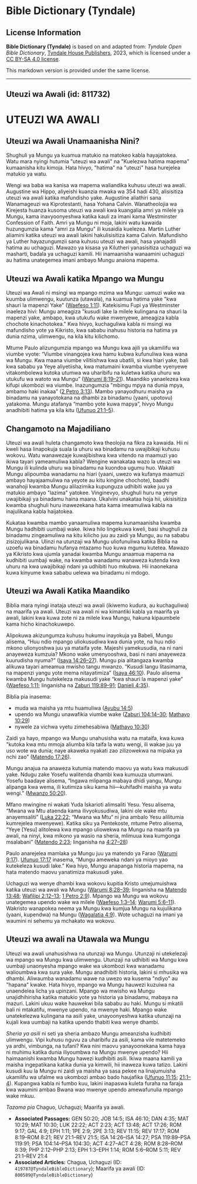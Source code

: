 # Bible Dictionary (Tyndale)

## License Information

**Bible Dictionary (Tyndale)** is based on and adapted from: _Tyndale Open Bible Dictionary_, [Tyndale House Publishers](https://tyndaleopenresources.com/), 2023, which is licensed under a [CC BY-SA 4.0 license](https://creativecommons.org/licenses/by-sa/4.0/legalcode.en).

This markdown version is provided under the same license.



--------------------------------

## Uteuzi wa Awali (id: 811732)

UTEUZI WA AWALI
===============

Uteuzi wa Awali Unamaanisha Nini?
---------------------------------

Shughuli ya Mungu ya kuamua matukio na matokeo kabla hayajatokea. Watu mara nyingi hutumia "uteuzi wa awali" na "Kuelezwa hatima mapema" kumaanisha kitu kimoja. Hata hivyo, "hatima" na "uteuzi" hasa hurejelea matukio ya watu.

Wengi wa baba wa kanisa wa mapema waliandika kuhusu uteuzi wa awali. Augustine wa Hippo, aliyeishi kuanzia mwaka wa 354 hadi 430, alisisitiza uteuzi wa awali katika mafundisho yake. Augustine aliathiri sana Wanamageuzi wa Kiprotestanti, hasa Yohana Calvin. Wanatheolojia wa Kirejesta huanza kusoma uteuzi wa awali kwa kuangalia amri ya milele ya Mungu, kama inavyoonyeshwa katika kauli za imani kama Westminster Confession of Faith. Amri ya Mungu ni moja, lakini watu kawaida huzungumzia kama "amri za Mungu" ili kusaidia kuelezea. Martin Luther aliamini katika uteuzi wa awali lakini hakulisisitiza kama Calvin. Mafundisho ya Luther hayazungumzii sana kuhusu uteuzi wa awali, hasa yanajadili hatima au uchaguzi. Mawazo ya kisasa ya Kilutheri yanasisitiza uchaguzi wa masharti, badala ya uchaguzi kamili. Hii inamaanisha wanaamini uchaguzi au hatima unategemea imani ambayo Mungu anaiona mapema.

Uteuzi wa Awali katika Mpango wa Mungu
--------------------------------------

Uteuzi wa Awali ni msingi wa mpango mzima wa Mungu: uamuzi wake wa kuumba ulimwengu, kuutunza (utawala), na kuamua hatima yake "kwa shauri la mapenzi Yake" ([Waefeso 1:11](https://ref.ly/Eph1:11)). Katekisimu Fupi ya Westminster inaeleza hivi: Mungu ameagiza "kusudi lake la milele kulingana na shauri la mapenzi yake, ambapo, kwa utukufu wake mwenyewe, ameagiza kabla chochote kinachotokea." Kwa hivyo, kuchaguliwa kabla ni msingi wa mafundisho yote ya Kikristo, kwa sababu inahusu historia na hatima ya dunia nzima, ulimwengu, na kila kitu kilichomo.

Mtume Paulo alizungumzia mpango wa Mungu kwa ajili ya ukamilifu wa viumbe vyote: “Viumbe vinangojea kwa hamu kubwa kufunuliwa kwa wana wa Mungu. Kwa maana viumbe vilitiishwa kwa ubatili, si kwa hiari yake, bali kwa sababu ya Yeye aliyetiisha, kwa matumaini kwamba viumbe vyenyewe vitakombolewa kutoka utumwa wa uharibifu na kuletwa katika uhuru wa utukufu wa watoto wa Mungu” ([Warumi 8:19–21](https://ref.ly/Rom8:19-Rom8:21)). Maandiko yanaelezea kwa kifupi ukombozi wa viumbe. Inazungumzia "mbingu mpya na dunia mpya, ambamo haki inakaa" ([2 Petro 3:13](https://ref.ly/2Pet3:13)). Mambo yanayodhuru maisha ya binadamu na yanayotokana na dhambi za binadamu (yaani, upotovu) yatakoma. Mungu atafanya “mambo yote kuwa mapya”, hivyo Mungu anadhibiti hatima ya kila kitu ([Ufunuo 21:1–5](https://ref.ly/Rev21:1-Rev21:5)).

Changamoto na Majadiliano
-------------------------

Uteuzi wa awali huleta changamoto kwa theolojia na fikra za kawaida. Hii ni kweli hasa linapokuja suala la uhuru wa binadamu na uwajibikaji kuhusu wokovu. Watu wanawezaje kuwajibishwa kwa vitendo na maamuzi yao ikiwa tayari yameamuliwa kabla? Wengine wanakataa wazo la uteuzi wa Mungu ili kulinda uhuru wa binadamu na kuondoa ugumu huo. Wakati Mungu alipoumba wanadamu na hiari (yaani, uwezo wa kufanya maamuzi ambayo hayajaamuliwa na yeyote au kitu kingine chochote), baadhi wanahoji kwamba Mungu alilazimika kupunguza udhibiti wake juu ya matukio ambayo "lazima" yatokee. Vinginevyo, shughuli huru na yenye uwajibikaji ya binadamu haina maana. Ukalvini unakataa hoja hii, ukisisitiza kwamba shughuli huru inawezekana hata kama imeamuliwa kabla na inajulikana kabla haijatokea.

Kukataa kwamba mambo yanaamuliwa mapema kunamaanisha kwamba Mungu hadhibiti uumbaji wake. Ikiwa hilo lingekuwa kweli, basi shughuli za binadamu zingeamuliwa na kitu kilicho juu au zaidi ya Mungu, au na sababu zisizojulikana. Ulinzi na utunzaji wa Mungu uliofunuliwa katika Biblia na uzoefu wa binadamu hufanya mtazamo huo kuwa mgumu kutetea. Mawazo ya Kikristo kwa ujumla yanadai kwamba Mungu anaamua mapema na kudhibiti uumbaji wake, na kwamba wanadamu wanaweza kutenda kwa uhuru na kwa uwajibikaji ndani ya udhibiti huo mkubwa. Hii inaonekana kuwa kinyume kwa sababu uelewa wa binadamu ni mdogo.

Uteuzi wa Awali Katika Maandiko
-------------------------------

Biblia mara nyingi inataja uteuzi wa awali (ikiwemo kudura, au kuchaguliwa) na maarifa ya awali. Uteuzi wa awali ni wa kimantiki kabla ya maarifa ya awali, lakini kwa kuwa zote ni za milele kwa Mungu, hakuna kipaumbele kama hicho kinachokuwepo.

Alipokuwa akizungumza kuhusu hukumu inayokuja ya Babeli, Mungu alisema, “Huu ndio mpango uliokusudiwa kwa dunia yote, na huu ndio mkono ulionyoshwa juu ya mataifa yote. Majeshi yamekusudia, na ni nani anayeweza kumzuia? Mkono wake umenyooshwa, basi ni nani anayeweza kuurudisha nyuma?” ([Isaya 14:26–27](https://ref.ly/Isa14:26-Isa14:27)). Mungu pia alitangaza kwamba alikuwa tayari ameamua mwisho tangu mwanzo. “Kusudi langu litasimama, na mapenzi yangu yote mema nitayatimiza” ([Isaya 46:10](https://ref.ly/Isa46:10)). Paulo alisema kwamba Mungu hutekeleza makusudi yake “kwa shauri la mapenzi yake” ([Waefeso 1:11](https://ref.ly/Eph1:11); linganisha na [Zaburi 119:89–91](https://ref.ly/Ps119:89-Ps119:91); [Danieli 4:35](https://ref.ly/Dan4:35)).

Biblia pia inasema:

* muda wa maisha ya mtu huamuliwa ([Ayubu 14:5](https://ref.ly/Job14:5))
* upendo wa Mungu unawafikia viumbe wake ([Zaburi 104:14–30](https://ref.ly/Ps104:14-Ps104:30); [Mathayo 10:29](https://ref.ly/Matt10:29))
* nywele za vichwa vyetu zimehesabiwa ([Mathayo 10:30](https://ref.ly/Matt10:30))

Zaidi ya hayo, mpango wa Mungu unahusisha watu na mataifa, kwa kuwa "kutoka kwa mtu mmoja aliumba kila taifa la watu wengi, ili wakae juu ya uso wote wa dunia; naye akaweka nyakati zao zilizowekwa na mipaka ya nchi zao" ([Matendo 17:26](https://ref.ly/Acts17:26)).

Mungu anajua na anaweza kutumia matendo maovu ya watu kwa makusudi yake. Ndugu zake Yosefu walitenda dhambi kwa kumuuza utumwani. Yosefu baadaye alisema, “Ingawa mlipanga mabaya dhidi yangu, Mungu alipanga kwa wema, ili kutimiza siku kama hii—kuhifadhi maisha ya watu wengi.” ([Mwanzo 50:20](https://ref.ly/Gen50:20)).

Mfano mwingine ni wakati Yuda Iskarioti alimsaliti Yesu. Yesu alisema, “Mwana wa Mtu ataenda kama ilivyokusudiwa, lakini ole wake mtu anayemsaliti” ([Luka 22:22;](https://ref.ly/Luke22:22) “Mwana wa Mtu“ ni jina ambalo Yesu alilitumia kumrejelea mwenyewe). Katika siku ya Pentekoste, mtume Petro alisema, “Yeye \[Yesu] alitolewa kwa mpango uliowekwa na Mungu na maarifa ya awali, na ninyi, kwa mikono ya wasio na sheria, mlimuua kwa kumgonga msalabani” ([Matendo 2:23](https://ref.ly/Acts2:23); linganisha na [4:27–28](https://ref.ly/Acts4:27-Acts4:28))

Paulo anarejelea mamlaka ya Mungu juu ya matendo ya Farao ([Warumi 9:17](https://ref.ly/Rom9:17)). [Ufunuo 17:17](https://ref.ly/Rev17:17) inasema, “Mungu ameweka ndani ya mioyo yao kutekeleza kusudi lake.” Kwa hiyo, Mungu anapanga historia mapema, na hata matendo maovu yanatimiza makusudi yake.

Uchaguzi wa wenye dhambi kwa wokovu kupitia Kristo umejumuishwa katika uteuzi wa awali wa Mungu ([Warumi 8:28–39](https://ref.ly/Rom8:28-Rom8:39); linganisha na [Matendo 13:48](https://ref.ly/Acts13:48); [Wafilipi 2:12–13](https://ref.ly/Phil2:12-Phil2:13); [1 Petro 2:9](https://ref.ly/1Pet2:9)). Mpango wa Mungu wa wokovu unategemea upendo wake wa milele ([Waefeso 1:3–14](https://ref.ly/Eph1:3-Eph1:14); [Warumi 5:6–11](https://ref.ly/Rom5:6-Rom5:11)). Wakristo wanapokea neema ya Mungu kwa kumjua Mungu na kujulikana (yaani, kupendwa) na Mungu ([Wagalatia 4:9](https://ref.ly/Gal4:9)). Wote uchaguzi na imani ya waumini ni sehemu ya mchakato wa wokovu.

Uteuzi wa awali na Utawala wa Mungu
-----------------------------------

Uteuzi wa awali unahusishwa na utunzaji wa Mungu. Utunzaji ni utekelezaji wa mpango wa Mungu kwa ulimwengu. Utunzaji na udhibiti wa Mungu kwa uumbaji unaonyesha mpango wake wa ukombozi kwa wanadamu walioumbwa kwa sura yake. Mungu anadhibiti historia, lakini si mhusika wa dhambi. Aliwaumba wanadamu wawe na uwezo wa kusema "ndiyo" au "hapana" kwake. Hata hivyo, mpango wa Mungu hauwezi kuzuiwa na unaendelea licha ya upinzani. Mpango wa mwisho wa Mungu unajidhihirisha katika matukio yote ya historia ya binadamu, mabaya na mazuri. Lakini ukuu wake hauwekwi bila sababu au haki. Mungu si mkatili bali ni mtakatifu, mwenye upendo, na mwenye haki. Mpango wake unatekelezwa kulingana na asili yake, unayoonyeshwa katika utunzaji na kujali kwa uumbaji na katika upendo thabiti kwa wenye dhambi.

*Sheria ya asili* ni seti ya sheria ambazo Mungu ameanzisha kudhibiti ulimwengu. Vipi kuhusu nguvu za uharibifu za asili, kama vile matetemeko ya ardhi, vimbunga, na tufani? Kwa nini maovu yanayoonekana kama haya ni muhimu katika dunia iliyoumbwa na Mungu mwenye upendo? Hii haimaanishi kwamba Mungu hawezi kudhibiti asili. Ikiwa maana kamili ya maisha ingepatikana katika dunia ya kimwili, hii inaweza kuwa tatizo. Lakini kusudi kuu la Mungu ni zaidi ya maisha ya sasa pekee na linajumuisha ukamilifu wa ufalme wa ukombozi ambao bado haujafika ([Ufunuo 11:15](https://ref.ly/Rev11:15); [21:1–4](https://ref.ly/Rev21:1-Rev21:4)). Kupangwa kabla ni fumbo kuu, lakini inapaswa kuleta furaha na faraja kwa waumini ambao Bwana wao mwenye upendo amewafunulia mpango wake mkuu.

*Tazama pia* Chaguo, Uchaguzi; Maarifa ya awali.

* **Associated Passages:** GEN 50:20; JOB 14:5; ISA 46:10; DAN 4:35; MAT 10:29; MAT 10:30; LUK 22:22; ACT 2:23; ACT 13:48; ACT 17:26; ROM 9:17; GAL 4:9; EPH 1:11; 1PE 2:9; 2PE 3:13; REV 11:15; REV 17:17; ROM 8:19–ROM 8:21; REV 21:1–REV 21:5; ISA 14:26–ISA 14:27; PSA 119:89–PSA 119:91; PSA 104:14–PSA 104:30; ACT 4:27–ACT 4:28; ROM 8:28–ROM 8:39; PHP 2:12–PHP 2:13; EPH 1:3–EPH 1:14; ROM 5:6–ROM 5:11; REV 21:1–REV 21:4
* **Associated Articles:** Chagua, Uchaguzi (ID: `419787@TyndaleBibleDictionary`); Maarifa ya awali (ID: `800589@TyndaleBibleDictionary`)

